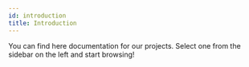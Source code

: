 ```yaml
---
id: introduction
title: Introduction
---
```


You can find here documentation for our projects. Select one from the sidebar
on the left and start browsing!